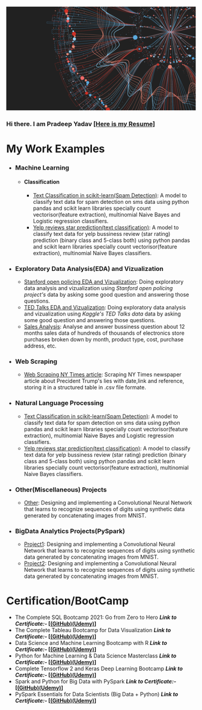 ![background image](cover.png)
### Hi there. I am Pradeep Yadav [[Here is my Resume]](https://github.com/pradeep-dsml/My_Resume/blob/main/Pradeep_dataAnalyst-Scientist_resumeB.pdf)

<!--

**pradeep-dsml/pradeep-dsml** is a ✨ _special_ ✨ repository because its `README.md` (this file) appears on your GitHub profile.

-->

# My Work Examples 
<!--
## Deployment on cloud Services

- [ML model(WebApp)deployed on Heroku](link)
- [ML model(WebApp)deployed on Streamlit Share](https://share.streamlit.io/)
- [ML model(WebApp)deployed on Google Cloud Platform(GCP)](link)
- [ML model(WebApp)deployed on Amazon EC2](link)
- [ML model(WebApp)deployed on Microsoft Azure](link)
 -->


- ### Machine Learning

	- #### Classification
		- [Text Classification in scikit-learn(Spam Detection)](https://github.com/pradeep-dsml/text-classification/tree/main/spam%20detection):  A model to classify text data for spam detection on sms data using python pandas and scikit learn libraries specially count vectorisor(feature extraction), multinomial Naive Bayes and Logistic regression classifiers.
		- [Yelp reviews star prediction(text classification)](https://github.com/pradeep-dsml/text-classification/tree/main/yelp%20review):  A model to classify text data for yelp bussiness review (star rating) prediction (binary class and 5-class both) using python pandas and scikit learn libraries specially count vectorisor(feature extraction), multinomial Naive Bayes classifiers.

<!--
	- #### Regression
		- [Predicting Boston Housing Prices](link): A model to predict the value of a given house in the Boston real estate market using various statistical analysis tools. Identified the best price that a client can sell their house utilizing machine learning.
		
	
	- [Unsupervised Learning: Creating Customer Segments](link): Analyzing a dataset containing data on various customers' annual spending amounts (reported in monetary units) of diverse product categories for discovering internal structure, patterns and knowledge.
	- [Reinforcement Learning: Training a Smartcab to Drive](link): Creating an optimized Q-Learning driving agent that will navigate a Smartcab through its environment towards a goal.
-->

<!--
	
- ### Deep Learning
	- #### Artificial Neural Neural Network(ANN/DNN)
		- [Deep Learning: Digit Sequence Recognition using CNNs](link):  Designing and implementing a Convolutional Neural Network that learns to recognize sequences of digits using synthetic data generated by concatenating images from MNIST.
	- #### Convolutional Neural Network(CNN)
		- [Deep Learning: Digit Sequence Recognition using CNNs](link):  Designing and implementing a Convolutional Neural Network that learns to recognize sequences of digits using synthetic data generated by concatenating images from MNIST.
	- #### Recurrent Neural Network(RNN)
		- [Deep Learning: Digit Sequence Recognition using CNNs](link):  Designing and implementing a Convolutional Neural Network that learns to recognize sequences of digits using synthetic data generated by concatenating images from MNIST.
 
 -->	
		
- ### Exploratory Data Analysis(EDA) and Vizualization
	- [Stanford open policing EDA and Vizualization](https://github.com/pradeep-dsml/EDA/tree/main/Stanford%20open%20policing):  Doing exploratory data analysis and vizualization using _Stanford open policing project's_ data by asking some good question and answering those questions.
	- [TED Talks EDA and Vizualization](https://github.com/pradeep-dsml/EDA/tree/main/TED%20Talks):  Doing exploratory data analysis and vizualization using _Kaggle's TED Talks data_ data by asking some good question and answering those questions.
	- [Sales Analysis](https://github.com/pradeep-dsml/EDA/tree/main/Sales%20Analysis): Analyse and answer bussiness question about 12 months  sales data of hundreds of thousands of electronics store purchases broken down by month, product type, cost, purchase address, etc.
	

- ### Web Scraping
	- [Web Scraping NY Times article](https://github.com/pradeep-dsml/Web-Scraping/tree/main/Web%20Scraping%20NY%20Times):  Scraping NY Times newspaper article about Precident Trump's lies with date,link and reference, storing it in a structured table in .csv file formate.

- ### Natural Language Processing
	- [Text Classification in scikit-learn(Spam Detection)](https://github.com/pradeep-dsml/text-classification/tree/main/spam%20detection):  A model to classify text data for spam detection on sms data using python pandas and scikit learn libraries specially count vectorisor(feature extraction), multinomial Naive Bayes and Logistic regression classifiers.
	- [Yelp reviews star prediction(text classification)](https://github.com/pradeep-dsml/text-classification/tree/main/yelp%20review):  A model to classify text data for yelp bussiness review (star rating) prediction (binary class and 5-class both) using python pandas and scikit learn libraries specially count vectorisor(feature extraction), multinomial Naive Bayes classifiers.

<!--
- ### Optimization Projects

	- #### Linear Programming
		- [Transportation Problem](Link):  A model to classify text data for spam detection on sms data using python pandas and scikit learn libraries specially count vectorisor(feature extraction), multinomial Naive Bayes and Logistic regression classifiers.

	- #### Dynamic Programming
		- [Coin Change Problem](link):  A model to classify text data for spam detection on sms data using python pandas and scikit learn libraries specially count vectorisor(feature extraction), multinomial Naive Bayes and Logistic regression classifiers.
-->
	
- ### Other(Miscellaneous) Projects
	- [Other](link):  Designing and implementing a Convolutional Neural Network that learns to recognize sequences of digits using synthetic data generated by concatenating images from MNIST.

- ### BigData Analytics Projects(PySpark)
	- [Project1](link):  Designing and implementing a Convolutional Neural Network that learns to recognize sequences of digits using synthetic data generated by concatenating images from MNIST.
	- [Project2](link):  Designing and implementing a Convolutional Neural Network that learns to recognize sequences of digits using synthetic data generated by concatenating images from MNIST.


# Certification/BootCamp

 - The Complete SQL Bootcamp 2021: Go from Zero to Hero       **_Link to Certificate:-_ [[(GitHub)](https://github.com/pradeep-dsml/My_Certification/blob/main/SQL%20Certificate(pdf).pdf)[(Udemy)](https://www.udemy.com/certificate/UC-2b32afcf-7eca-4222-9efd-d83c4cc4c0ce/)]**
 - The Complete Tableau Bootcamp for Data Visualization       **_Link to Certificate:-_ [[(GitHub)](https://github.com/pradeep-dsml/My_Certification/blob/main/Tableau%20Certificate(pdf).pdf)[(Udemy)](https://www.udemy.com/certificate/UC-679f7879-9ebd-42db-a3f5-e5cf7bfed88d/)]**
 - Data Science and Machine Learning Bootcamp with R          **_Link to Certificate:-_ [[(GitHub)](https://github.com/pradeep-dsml/My_Certification/blob/main/DS_ML%20in%20R%20Certificate(pdf).pdf)[(Udemy)](https://www.udemy.com/certificate/UC-b311e2c1-16a2-4e64-a75e-e64e0661a337/)]**
 - Python for Machine Learning & Data Science Masterclass     **_Link to Certificate:-_ [[(GitHub)](https://github.com/pradeep-dsml/My_Certification/blob/main/Python%20DS_ML%20Certificate(pdf).pdf)[(Udemy)](https://www.udemy.com/certificate/UC-92fb0eb2-a26c-4b3c-8a69-70d259067abe/)]**
 - Complete Tensorflow 2 and Keras Deep Learning Bootcamp     **_Link to Certificate:-_ [[(GitHub)](https://github.com/pradeep-dsml/My_Certification/blob/main/TensorFlow2_Keras%20Certificate(pdf).pdf)[(Udemy)](https://www.udemy.com/certificate/UC-588790cd-b513-4815-8d40-cbac716a7bd7/)]**
 - Spark and Python for Big Data with PySpark                 **_Link to Certificate:-_ [[(GitHub)](https://github.com/pradeep-dsml/My_Certification/blob/main/PySpark_BigData%20Certificate(pdf).pdf)[(Udemy)](https://www.udemy.com/certificate/UC-642c0722-af01-4e86-8693-b6d3c25379e0/)]**
 - PySpark Essentials for Data Scientists (Big Data + Python) **_Link to Certificate:-_ [[(GitHub)](https://github.com/pradeep-dsml/My_Certification/blob/main/PySpark%20Essentials%20Certificate(pdf).pdf)[(Udemy)](https://www.udemy.com/certificate/UC-db14dc2a-618d-4bbb-b13b-441d1751e0a6/)]**
 

